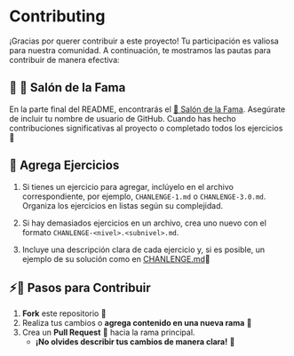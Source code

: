 # Contributing

¡Gracias por querer contribuir a este proyecto! Tu participación es valiosa para nuestra comunidad. A continuación, te mostramos las pautas para contribuir de manera efectiva:

## 🌟 🏅 Salón de la Fama
En la parte final del README, encontrarás el [🏅 Salón de la Fama](https://github.com/JoseMRT2004/Python-24/blob/main/README.md). Asegúrate de incluir tu nombre de usuario de GitHub. Cuando has hecho contribuciones significativas al proyecto o completado todos los ejercicios 🎉

## 📂 Agrega Ejercicios
1. Si tienes un ejercicio para agregar, inclúyelo en el archivo correspondiente, por ejemplo, `CHANLENGE-1.md` o `CHANLENGE-3.0.md`. Organiza los ejercicios en listas según su complejidad.

2. Si hay demasiados ejercicios en un archivo, crea uno nuevo con el formato `CHANLENGE-<nivel>.<subnivel>.md`.

3. Incluye una descripción clara de cada ejercicio y, si es posible, un ejemplo de su solución como en [CHANLENGE.md](CHANLENGE.md)📝

## ⚡🚀 Pasos para Contribuir
1. **Fork** este repositorio 🍴
2. Realiza tus cambios o **agrega contenido en una nueva rama** 🌱
3. Crea un **Pull Request** 🔄 hacia la rama principal.
   - **¡No olvides describir tus cambios de manera clara!** 📝
